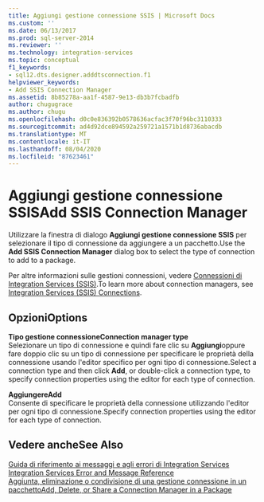 ```yaml
---
title: Aggiungi gestione connessione SSIS | Microsoft Docs
ms.custom: ''
ms.date: 06/13/2017
ms.prod: sql-server-2014
ms.reviewer: ''
ms.technology: integration-services
ms.topic: conceptual
f1_keywords:
- sql12.dts.designer.adddtsconnection.f1
helpviewer_keywords:
- Add SSIS Connection Manager
ms.assetid: 8b85278a-aa1f-4587-9e13-db3b7fcbadfb
author: chugugrace
ms.author: chugu
ms.openlocfilehash: d0c0e836392b0578636acfac3f70f96bc3110333
ms.sourcegitcommit: ad4d92dce894592a259721a1571b1d8736abacdb
ms.translationtype: MT
ms.contentlocale: it-IT
ms.lasthandoff: 08/04/2020
ms.locfileid: "87623461"
---
```

# <a name="add-ssis-connection-manager"></a><span data-ttu-id="a9253-102">Aggiungi gestione connessione SSIS</span><span class="sxs-lookup"><span data-stu-id="a9253-102">Add SSIS Connection Manager</span></span>
  <span data-ttu-id="a9253-103">Utilizzare la finestra di dialogo **Aggiungi gestione connessione SSIS** per selezionare il tipo di connessione da aggiungere a un pacchetto.</span><span class="sxs-lookup"><span data-stu-id="a9253-103">Use the **Add SSIS Connection Manager** dialog box to select the type of connection to add to a package.</span></span>  
  
 <span data-ttu-id="a9253-104">Per altre informazioni sulle gestioni connessioni, vedere [Connessioni di Integration Services &#40;SSIS&#41;](connection-manager/integration-services-ssis-connections.md).</span><span class="sxs-lookup"><span data-stu-id="a9253-104">To learn more about connection managers, see [Integration Services &#40;SSIS&#41; Connections](connection-manager/integration-services-ssis-connections.md).</span></span>  
  
## <a name="options"></a><span data-ttu-id="a9253-105">Opzioni</span><span class="sxs-lookup"><span data-stu-id="a9253-105">Options</span></span>  
 <span data-ttu-id="a9253-106">**Tipo gestione connessione**</span><span class="sxs-lookup"><span data-stu-id="a9253-106">**Connection manager type**</span></span>  
 <span data-ttu-id="a9253-107">Selezionare un tipo di connessione e quindi fare clic su **Aggiungi**oppure fare doppio clic su un tipo di connessione per specificare le proprietà della connessione usando l'editor specifico per ogni tipo di connessione.</span><span class="sxs-lookup"><span data-stu-id="a9253-107">Select a connection type and then click **Add**, or double-click a connection type, to specify connection properties using the editor for each type of connection.</span></span>  
  
 <span data-ttu-id="a9253-108">**Aggiungere**</span><span class="sxs-lookup"><span data-stu-id="a9253-108">**Add**</span></span>  
 <span data-ttu-id="a9253-109">Consente di specificare le proprietà della connessione utilizzando l'editor per ogni tipo di connessione.</span><span class="sxs-lookup"><span data-stu-id="a9253-109">Specify connection properties using the editor for each type of connection.</span></span>  
  
## <a name="see-also"></a><span data-ttu-id="a9253-110">Vedere anche</span><span class="sxs-lookup"><span data-stu-id="a9253-110">See Also</span></span>  
 <span data-ttu-id="a9253-111">[Guida di riferimento ai messaggi e agli errori di Integration Services](../../2014/integration-services/integration-services-error-and-message-reference.md) </span><span class="sxs-lookup"><span data-stu-id="a9253-111">[Integration Services Error and Message Reference](../../2014/integration-services/integration-services-error-and-message-reference.md) </span></span>  
 [<span data-ttu-id="a9253-112">Aggiunta, eliminazione o condivisione di una gestione connessione in un pacchetto</span><span class="sxs-lookup"><span data-stu-id="a9253-112">Add, Delete, or Share a Connection Manager in a Package</span></span>](../../2014/integration-services/add-delete-or-share-a-connection-manager-in-a-package.md)  
  
  
